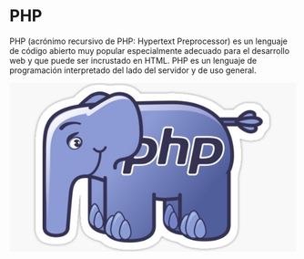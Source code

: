 # PHP

PHP (acrónimo recursivo de PHP: Hypertext Preprocessor) es un lenguaje de código abierto muy popular especialmente adecuado para el desarrollo web y que puede ser incrustado en HTML. 
PHP es un lenguaje de programación interpretado​ del lado del servidor y de uso general.​ 

![](../../static/img/php.jpg)